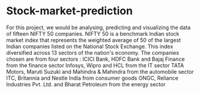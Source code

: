 # Stock-market-prediction
For this project, we would be analysing, predicting and visualizing the data of fifteen NIFTY 50 companies.  NIFTY 50 is a benchmark Indian stock market index that represents the weighted average of 50 of the largest Indian companies listed on the National Stock Exchange. This index diversified across 13 sectors of the nation's economy. The companies chosen are from four sectors : 
ICICI Bank, HDFC Bank and Bajaj Finance  from the finance sector
Infosys, Wipro and HCL from the IT sector 
TATA Motors, Maruti Suzuki and Mahindra & Mahindra from the automobile sector
ITC, Britannia and Nestle India from consumer goods
ONGC, Reliance Industries Pvt. Ltd. and Bharat Petroleum from the energy sector  
